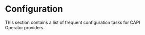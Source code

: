 # Configuration

This section contains a list of frequent configuration tasks for CAPI Operator providers.